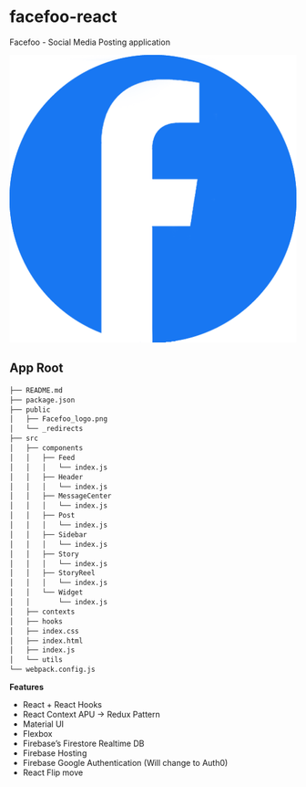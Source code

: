 # facefoo-react
Facefoo - Social Media Posting application

![Facefoo Logo](https://github.com/moisestech/facefoo-react/blob/master/public/Facefoo_logo.png)

## App Root
``` bash
├── README.md
├── package.json
├── public
│   ├── Facefoo_logo.png
│   └── _redirects
├── src
│   ├── components
│   │   ├── Feed
│   │   │   └── index.js
│   │   ├── Header
│   │   │   └── index.js
│   │   ├── MessageCenter
│   │   │   └── index.js
│   │   ├── Post
│   │   │   └── index.js
│   │   ├── Sidebar
│   │   │   └── index.js
│   │   ├── Story
│   │   │   └── index.js
│   │   ├── StoryReel
│   │   │   └── index.js
│   │   └── Widget
│   │       └── index.js
│   ├── contexts
│   ├── hooks
│   ├── index.css
│   ├── index.html
│   ├── index.js
│   └── utils
└── webpack.config.js
```

**Features**
- React + React Hooks
- React Context APU -> Redux Pattern
- Material UI
- Flexbox
- Firebase’s Firestore Realtime DB
- Firebase Hosting
- Firebase Google Authentication (Will change to Auth0)
- React Flip move



